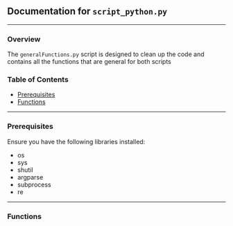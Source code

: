 ## Documentation for `script_python.py`

---

### Overview

The `generalFunctions.py` script is designed to clean up the code and contains all the functions that are general for both scripts

### Table of Contents

- [Prerequisites](#prerequisites)
- [Functions](#functions)


---

### Prerequisites

Ensure you have the following libraries installed:

- os
- sys
- shutil
- argparse
- subprocess
- re


---

### Functions


